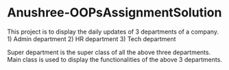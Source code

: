 # Anushree-OOPsAssignmentSolution

This project is to display the daily updates of 3 departments of a company.
      1) Admin department
      2) HR department
      3) Tech department
      
Super department is the super class of all the above three departments. Main class is used to display the functionalities of the above 3 departments.
